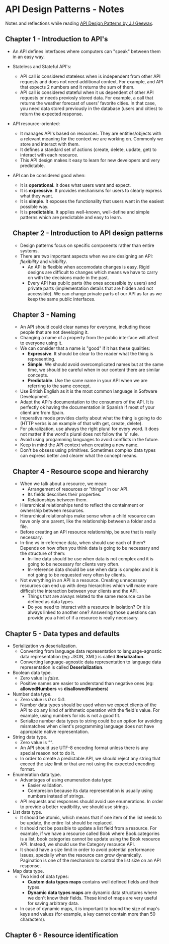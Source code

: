 # API Design Patterns - Notes

Notes and reflections while reading [API Design Patterns by JJ Geewax](https://www.manning.com/books/api-design-patterns).

## Chapter 1 - Introduction to API's

- An API defines interfaces where computers can "speak" between them in an easy way.
- Stateless and Stateful API's:
  - API call is considered stateless when is independent from other API requests and does not need additional context. For example, and API that expects 2 numbers and it returns the sum of them.
  - API call is considered stateful when it us dependent of other API requests or needs previosly stored data. For example, a call that returns the weather forecast of users' favorite cities. In that case, you need data stored previously in the database (users and cities) to return the expected response.
- API resource-oriented:
  - It manages API's based on resources. They are entities/objects with a relevant meaning for the context we are working on. Commonly we store and interact with them.
  - It defines a standard set of actions (create, delete, update, get) to interact with each resource.
  - This API design makes it easy to learn for new developers and very predictable.
- API can be considered good when:
  - It is **operational**. It does what users want and expect.
  - It is **expressive**. It provides mechanisms for users to clearly express what they want.
  - It is **simple**. It exposes the functionality that users want in the easiest possible way.
  - It is **predictable**. It applies well-known, well-define and simple patterns which are predictable and easy to learn.

  ## Chapter 2 - Introduction to API design patterns

  - Design patterns focus on specific components rather than entire systems.
  - There are two important aspects when we are designing an API: *flexibility* and *visibility*.
    - An API is flexible when accomodate changes is easy. Rigid designs are difficult to changes which means we have to carry on with the decisions made in the past.
    - Every API has public parts (the ones accessible by users) and private parts (implementation details that are hidden and not accessible). We can change private parts of our API as far as we keep the same public interfaces.

  ## Chapter 3 - Naming

  - An API should could clear names for everyone, including those people that are not developing it.
  - Changing a name of a property from the public interface will affect to everyone using it. 
  - We can consider that a name is "good" if it has these qualities:
    - **Expressive**. It should be clear to the reader what the thing is representing.
    - **Simple**. We should avoid overcomplicated names but at the same time, we should be careful when in our content there are similar concepts.
    - **Predictable**. Use the same name in your API when we are referring to the same concept.
  - Use British English as it is the most common language in Software Development.
  - Adapt the API's documentation to the consumers of the API. It is perfectly ok having the documentation in Spanish if most of your client are from Spain.
  - Imperative mode provides clarity about what the thing is going to do (HTTP verbs is an example of that with get, create, delete).
  - For pluralization, use always the right plural for every word. It does not matter if the word's plural does not follow the 's' rule.
  - Avoid using progamming languages to avoid conflicts in the future.
  - Keep in mind the API context when creating a new name.
  - Don't be obsess using primitives. Sometimes complex data types can express better and clearer what the concept means.


  ## Chapter 4 - Resource scope and hierarchy

  - When we talk about a resource, we mean:
    - Arrangement of resources or "things" in our API.
    - Its fields describes their properties.
    - Relationships between them.
  - Hierarchical relationships tend to reflect the containment or ownership between resources.
  - Hierarchical relationships make sense when a child resource can have only one parent, like the relationship between a folder and a file.
  - Before creating an API resource relationship, be sure that is really necessary.
  - In-line vs in-reference data, when should use each of them? Depends on how often you think data is going to be necessary and the structure of them:
    - In-line data should be use when data is not complex and it is going to be necessary for clients very often.
    - In-reference data should be use when data is complex and it is not going to be requested very often by clients.
  - Not everything in an API is a resource. Creating unnecessary resources can end up with deep hierarchies which will make more difficult the interaction between your clients and the API.
    - Things that are always related to the same resource can be defined as data types.
    - Do you need to interact with a resource in isolation? Or it is always linked to another one? Answering those questions can provide you a hint of if a resource is really necessary.

## Chapter 5 - Data types and defaults

- Serialization vs deserialization.
  - Converting from language data representation to language-agnostic data representation (eg: JSON, XML) is called **Serialization**.
  - Converting language-agnostic data representation to language data representation is called **Deserialization**.
- Boolean data type.
  - Zero value is *false*.
  - Positive names are easier to understand than negative ones (eg: **allowedNumbers** vs **disallowedNumbers**)
- Number data type.
  - Zero value is *0* or *0.0*. 
  - Number data types should be used when we expect clients of the API to do any kind of arithmetic operation with the field's value. For example, using numbers for ids is not a good fit.
  - Serialize number data types to string could be an option for avoiding mismatches when client's programming language does not have appropiate native representation.
- String data type.
  - Zero value is *""*.
  - An API should use UTF-8 encoding format unless there is any special reason not to do it.
  - In order to create a predictable API, we should reject any string that exceed the size limit or that are not using the expected encoding format.
- Enumeration data type.
  - Advantages of using enumeration data type:
    - Easier validation.
    - Compresion because its data representation is usually using numbers instead of strings.
  - API requests and responses should avoid use enumerations. In order to provide a better readibility, we should use strings.
- List data type.
  - It should be atomic, which means that if one item of the list needs to be update, the entire list should be replaced.
  - It should not be possible to update a list field from a resource. For example, if we have a resource called Book where Book.categories is a list, book categories cannot be update using the Book resource API. Instead, we should use the Category resource API.
  - It should have a size limit in order to avoid potential performance issues, specially when the resource can grow dynamically. Pagination is one of the mechanism to control the list size on an API response.
- Map data type.
  - Two kind of data types:
    - **Custom data types maps** contains well defined fields and their types.
    - **Dynamic data types maps** are dynamic data structures where we don't know their fields. These kind of maps are very useful for saving arbitrary data.
  - In case of dynamic maps, it is important to bound the size of map's keys and values (for example, a key cannot contain more than 50 characters).

## Chapter 6 - Resource identification
